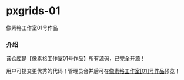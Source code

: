 # pxgrids-01
像素格工作室01号作品

### 介绍
该仓库是【像素格工作室01号作品】所有源码，已完全开源！

用户可提交更优秀的代码！管理员合并后可在[像素格工作室[01]号作品](https://01.pxgrids.net)预览！
